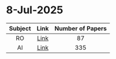 # 8-Jul-2025

| Subject | Link | Number of Papers |
|:-----:|:----:|:----------------:|
| RO | [Link](https://github.com/KJaebye/EmbodiedAI-Robotics-arXiv-Daily-Reporter/tree/main/8-Jul-2025/RO) | 87 |
| AI | [Link](https://github.com/KJaebye/EmbodiedAI-Robotics-arXiv-Daily-Reporter/tree/main/8-Jul-2025/AI) | 335 |
